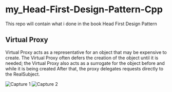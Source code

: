 # my_Head-First-Design-Pattern-Cpp
This repo will contain what i done in the book Head First Design Pattern 

## Virtual Proxy 
Virtual Proxy acts as a representative for an object that may be expensive to create. The Virtual Proxy often defers the creation of the object until it is needed; the Virtual Proxy also acts as a surrogate for the object before and while it is being created After that, the proxy  delegates requests directly to the RealSubject.

![Capture 1](https://user-images.githubusercontent.com/63866803/216154844-ad7bd728-b8e8-404a-ac7d-af4bd97d4c6c.PNG)
![Capture 2](https://user-images.githubusercontent.com/63866803/216154860-8a00b8d2-652a-4805-b844-9bf27c47f43b.PNG)
